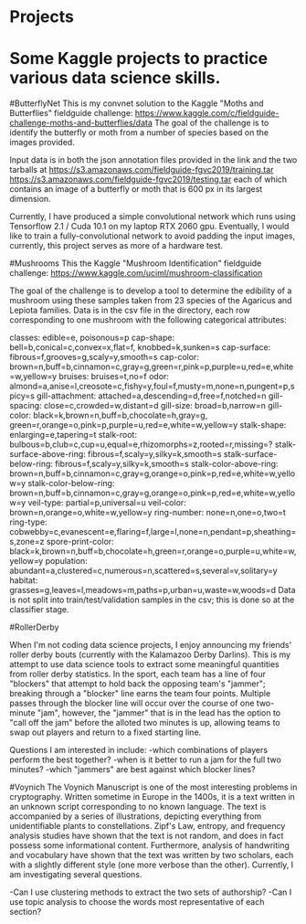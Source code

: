 # Projects

# Some Kaggle projects to practice various data science skills.

#ButterflyNet
This is my convnet solution to the Kaggle "Moths and Butterflies" fieldguide challenge:
https://www.kaggle.com/c/fieldguide-challenge-moths-and-butterflies/data
The goal of the challenge is to identify the butterfly or moth from a number of species based on the images provided.


Input data is in both the json annotation files provided in the link and the two tarballs at 
https://s3.amazonaws.com/fieldguide-fgvc2019/training.tar
https://s3.amazonaws.com/fieldguide-fgvc2019/testing.tar
each of which contains an image of a butterfly or moth that is 600 px in its largest dimension.

Currently, I have produced a simple convolutional network which runs using Tensorflow 2.1 / Cuda 10.1 on my laptop RTX 2060 gpu.
Eventually, I would like to train a fully-convolutional network to avoid padding the input images, currently, this project serves as more of a hardware test.

#Mushrooms
This the Kaggle "Mushroom Identification" fieldguide challenge:
 https://www.kaggle.com/uciml/mushroom-classification

The goal of the challenge is to develop a tool to determine the edibility of a mushroom using these samples taken from 23 species of the Agaricus and Lepiota families.
Data is in the csv file in the directory, each row corresponding to one mushroom with the following categorical attributes:
 
classes: edible=e, poisonous=p
cap-shape: bell=b,conical=c,convex=x,flat=f, knobbed=k,sunken=s
cap-surface: fibrous=f,grooves=g,scaly=y,smooth=s
cap-color: brown=n,buff=b,cinnamon=c,gray=g,green=r,pink=p,purple=u,red=e,white=w,yellow=y
bruises: bruises=t,no=f
odor: almond=a,anise=l,creosote=c,fishy=y,foul=f,musty=m,none=n,pungent=p,spicy=s
gill-attachment: attached=a,descending=d,free=f,notched=n
gill-spacing: close=c,crowded=w,distant=d
gill-size: broad=b,narrow=n
gill-color: black=k,brown=n,buff=b,chocolate=h,gray=g, green=r,orange=o,pink=p,purple=u,red=e,white=w,yellow=y
stalk-shape: enlarging=e,tapering=t
stalk-root: bulbous=b,club=c,cup=u,equal=e,rhizomorphs=z,rooted=r,missing=?
stalk-surface-above-ring: fibrous=f,scaly=y,silky=k,smooth=s
stalk-surface-below-ring: fibrous=f,scaly=y,silky=k,smooth=s
stalk-color-above-ring: brown=n,buff=b,cinnamon=c,gray=g,orange=o,pink=p,red=e,white=w,yellow=y
stalk-color-below-ring: brown=n,buff=b,cinnamon=c,gray=g,orange=o,pink=p,red=e,white=w,yellow=y
veil-type: partial=p,universal=u
veil-color: brown=n,orange=o,white=w,yellow=y
ring-number: none=n,one=o,two=t
ring-type: cobwebby=c,evanescent=e,flaring=f,large=l,none=n,pendant=p,sheathing=s,zone=z
spore-print-color: black=k,brown=n,buff=b,chocolate=h,green=r,orange=o,purple=u,white=w,yellow=y
population: abundant=a,clustered=c,numerous=n,scattered=s,several=v,solitary=y
habitat: grasses=g,leaves=l,meadows=m,paths=p,urban=u,waste=w,woods=d
Data is not split into train/test/validation samples in the csv; this is done so at the classifier stage.

#RollerDerby

When I'm not coding data science projects, I enjoy announcing my friends' roller derby bouts (currently with the Kalamazoo Derby Darlins).
This is my attempt to use data science tools to extract some meaningful quantities from roller derby statistics. 
In the sport, each team has a line of four "blockers" that attempt to hold back the opposing team's "jammer"; breaking through a "blocker" line earns the team four points.
Multiple passes through the blocker line will occur over the course of one two-minute "jam", however, the "jammer" that is in the lead has the option to "call off the jam" before the alloted two minutes is up, allowing teams to swap out players and return to a fixed starting line.


Questions I am interested in include:
-which combinations of players perform the best together?
-when is it better to run a jam for the full two minutes?
-which "jammers" are best against which blocker lines?


#Voynich
The Voynich Manuscript is one of the most interesting problems in cryptography. Written sometime in Europe in the 1400s, it is a text written in an unknown script corresponding to no known language. 
The text is accompanied by a series of illustrations, depicting everything from unidentifiable plants to constellations.
Zipf's Law, entropy, and frequency analysis studies have shown that the text is not random, and does in fact possess some informational content. Furthermore, analysis of handwriting and vocabulary have shown that the text was written by two scholars, each with a slightly different style (one more verbose than the other).
Currently, I am investigating several questions.

-Can I use clustering methods to extract the two sets of authorship?
-Can I use topic analysis to choose the words most representative of each section?
